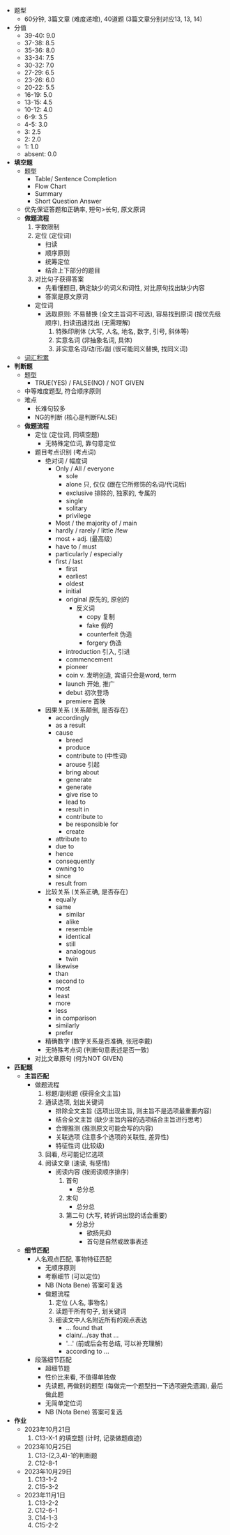 * 题型
	* 60分钟, 3篇文章 (难度递增), 40道题 (3篇文章分别对应13, 13, 14)
* 分值
	* 39-40: 9.0
	* 37-38: 8.5
	* 35-36: 8.0
	* 33-34: 7.5
	* 30-32: 7.0
	* 27-29: 6.5
	* 23-26: 6.0
	* 20-22: 5.5
	* 16-19: 5.0
	* 13-15: 4.5
	* 10-12: 4.0
	* 6-9: 3.5
	* 4-5: 3.0
	* 3: 2.5
	* 2: 2.0
	* 1: 1.0
	* absent: 0.0
* **填空题**
	* 题型
		* Table/ Sentence Completion
		* Flow Chart
		* Summary
		* Short Question Answer
	* 优先保证答题和正确率, 短句>长句, 原文原词
	* **做题流程**
		1. 字数限制
		2. 定位 (定位词)
			* 扫读
			* 顺序原则
			* 统筹定位
			* 结合上下部分的题目
		3. 对比句子获得答案
			* 先看懂题目, 确定缺少的词义和词性, 对比原句找出缺少内容
			* 答案是原文原词
		* 定位词
			* 选取原则: 不易替换 (全文主旨词不可选), 容易找到原词 (按优先级顺序), 扫读迅速找出 (无需理解)
				1. 特殊印刷体 (大写, 人名, 地名, 数字, 引号, 斜体等)
				2. 实意名词 (非抽象名词, 具体)
				3. 非实意名词/动/形/副 (很可能同义替换, 找同义词)
	* [词汇积累](obsidian://open?vault=IELTS&file=Read%2FWords)
* **判断题**
	* 题型
		* TRUE(YES) / FALSE(NO) / NOT GIVEN
	* 中等难度题型, 符合顺序原则
	* 难点
		* 长难句较多
		* NG的判断 (核心是判断FALSE)
	* **做题流程**
		* 定位 (定位词, 同填空题)
			* 无特殊定位词, 靠句意定位
		* 题目考点识别 (考点词)
			* 绝对词 / 幅度词
				* Only / All / everyone
					* sole
					* alone 只, 仅仅 (跟在它所修饰的名词/代词后)
					* exclusive 排除的, 独家的, 专属的
					* single
					* solitary
					* privilege
				* Most / the majority of / main
				* hardly / rarely / little /few
				* most + adj. (最高级)
				* have to / must
				* particularly / especially
				* first / last
					* first
					* earliest
					* oldest
					* initial
					* original 原先的, 原创的
						* 反义词
							* copy 复制
							* fake 假的
							* counterfeit 伪造
							* forgery 伪造
					* introduction 引入, 引进
					* commencement
					* pioneer
					* coin v. 发明创造, 宾语只会是word, term
					* launch 开始, 推广
					* debut 初次登场
					* premiere 首映
			* 因果关系 (关系颠倒, 是否存在)
				* accordingly
				* as a result
				* cause
					* breed
					* produce
					* contribute to (中性词)
					* arouse 引起
					* bring about
					* generate
					* generate
					* give rise to
					* lead to
					* result in
					* contribute to
					* be responsible for
					* create
				* attribute to
				* due to
				* hence
				* consequently
				* owning to
				* since
				* result from
			* 比较关系 (关系正确, 是否存在)
				* equally
				* same
					* similar
					* alike
					* resemble
					* identical
					* still
					* analogous
					* twin
				* likewise
				* than
				* second to
				* most
				* least
				* more
				* less
				* in comparison
				* similarly
				* prefer
			* 精确数字 (数字关系是否准确, 张冠李戴)
			* 无特殊考点词 (判断句意表述是否一致)
		* 对比文章原句 (何为NOT GIVEN)
* **匹配题**
	* **主旨匹配**
		* 做题流程
			1. 标题/副标题 (获得全文主旨)
			2. 通读选项, 划出关键词
				* 排除全文主旨 (选项出现主旨, 则主旨不是选项最重要内容)
				* 结合全文主旨 (缺少主旨内容的选项结合主旨进行思考)
				* 合理推测 (推测原文可能会写的内容)
				* 关联选项 (注意多个选项的关联性, 差异性)
				* 特征性词 (比较级)
			3. 回看, 尽可能记忆选项
			4. 阅读文章 (速读, 有感情) 
				* 阅读内容 (按阅读顺序排序)
					1. 首句
						* 总分总
					2. 末句
						* 总分总
					3. 第二句 (大写, 转折词出现的话会重要)
						* 分总分
							* 欲扬先抑
							* 首句是自然或故事表述
	* **细节匹配**
		* 人名观点匹配, 事物特征匹配
			* 无顺序原则
			* 考察细节 (可以定位)
			* NB (Nota Bene) 答案可复选
			* 做题流程
				1. 定位 (人名, 事物名)
				2. 读题干所有句子, 划关键词
				3. 细读文中人名附近所有的观点表达
					* ... found that
					* clain/.../say that ...
					* '...' (前或后会有总结, 可以补充理解)
					* according to ...
		* 段落细节匹配
			* 超细节题
			* 性价比来看, 不值得单独做
			* 先读题, 再做别的题型 (每做完一个题型扫一下选项避免遗漏), 最后做此题
			* 无简单定位词
			* NB (Nota Bene) 答案可复选
* **作业**
	* 2023年10月21日
		1. C13-X-1 的填空题 (计时, 记录做题痕迹)
	* 2023年10月25日
		1. C13-(2,3,4)-1的判断题
		2. C12-8-1
	* 2023年10月29日
		1. C13-1-2
		2. C15-3-2
	* 2023年11月1日
		1. C13-2-2
		2. C12-6-1
		3. C14-1-3
		4. C15-2-2
